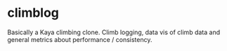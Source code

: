 # climblog

Basically a Kaya climbing clone. Climb logging, data vis of climb data and general metrics about performance / consistency.
